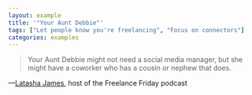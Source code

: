 ```yaml
---
layout: example
title: '"Your Aunt Debbie"'
tags: ["Let people know you're freelancing", "Focus on connectors"]
categories: examples
---
```


> Your Aunt Debbie might not need a social media manager, but she might have a coworker who has a cousin or nephew that does.

—[Latasha James](https://youtu.be/TZo9NGVjL5Q), host of the Freelance Friday podcast
